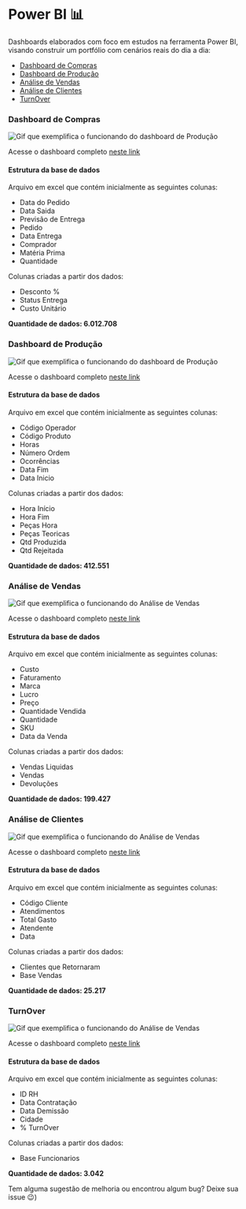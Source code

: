# Power BI 📊

Dashboards elaborados com foco em estudos na ferramenta Power BI, visando construir um portfólio com cenários reais do dia a dia:

- [Dashboard de Compras](https://github.com/NadiaaOliverr/Intensivao-de-Power-BI/tree/main/Dashboard%20Vendas)
- [Dashboard de Produção](https://github.com/NadiaaOliverr/Intensivao-de-Power-BI/tree/main/Dashboard%20Vendas)
- [Análise de Vendas](https://github.com/NadiaaOliverr/Intensivao-de-Power-BI/tree/main/Dashboard%20Vendas)
- [Análise de Clientes](https://github.com/NadiaaOliverr/Intensivao-de-Power-BI/tree/main/Dashboard%20Vendas)
- [TurnOver](https://github.com/NadiaaOliverr/Intensivao-de-Power-BI/tree/main/Dashboard%20Vendas)


### Dashboard de Compras

![Gif que exemplifica o funcionando do dashboard de Produção](https://imgur.com/q7izBII.gif)

Acesse o dashboard completo [neste link](https://app.powerbi.com/links/0UQ7CUiXat?ctid=94f13ec7-9c64-4310-88af-1e82e75dfe00&pbi_source=linkShare)

#### Estrutura da base de dados

Arquivo em excel que contém inicialmente as seguintes colunas:
- Data do Pedido
- Data Saida
- Previsão de Entrega
- Pedido
- Data Entrega
- Comprador
- Matéria Prima
- Quantidade 

Colunas criadas a partir dos dados:
- Desconto %
- Status Entrega
- Custo Unitário

**Quantidade de dados: 6.012.708** 

### Dashboard de Produção

![Gif que exemplifica o funcionando do dashboard de Produção](https://imgur.com/9KTX0Lh.gif)

Acesse o dashboard completo [neste link](https://app.powerbi.com/links/m_fbG9iApf?ctid=94f13ec7-9c64-4310-88af-1e82e75dfe00&pbi_source=linkShare)

#### Estrutura da base de dados

Arquivo em excel que contém inicialmente as seguintes colunas:
- Código Operador
- Código Produto
- Horas
- Número Ordem
- Ocorrências
- Data Fim
- Data Inicio 

Colunas criadas a partir dos dados:
- Hora Início
- Hora Fim
- Peças Hora
- Peças Teoricas
- Qtd Produzida
- Qtd Rejeitada

**Quantidade de dados: 412.551** 

### Análise de Vendas

![Gif que exemplifica o funcionando do Análise de Vendas](https://imgur.com/hC8nRcU.gif)

Acesse o dashboard completo [neste link](https://app.powerbi.com/links/U3Tif3XALM?ctid=94f13ec7-9c64-4310-88af-1e82e75dfe00&pbi_source=linkShare)

#### Estrutura da base de dados

Arquivo em excel que contém inicialmente as seguintes colunas:
- Custo
- Faturamento
- Marca
- Lucro
- Preço
- Quantidade Vendida
- Quantidade
- SKU
- Data da Venda

Colunas criadas a partir dos dados:
- Vendas Liquidas
- Vendas
- Devoluções

**Quantidade de dados: 199.427** 

### Análise de Clientes

![Gif que exemplifica o funcionando do Análise de Vendas](https://imgur.com/yanKLhq.gif)

Acesse o dashboard completo [neste link](https://app.powerbi.com/links/AE3V1cp0hS?ctid=94f13ec7-9c64-4310-88af-1e82e75dfe00&pbi_source=linkShare)

#### Estrutura da base de dados

Arquivo em excel que contém inicialmente as seguintes colunas:
- Código Cliente
- Atendimentos
- Total Gasto
- Atendente
- Data


Colunas criadas a partir dos dados:
- Clientes que Retornaram
- Base Vendas

**Quantidade de dados: 25.217** 


### TurnOver

![Gif que exemplifica o funcionando do Análise de Vendas](https://imgur.com/5HMKNrg.gif)

Acesse o dashboard completo [neste link](https://app.powerbi.com/links/Y-Wn5k-AaD?ctid=94f13ec7-9c64-4310-88af-1e82e75dfe00&pbi_source=linkShare)

#### Estrutura da base de dados

Arquivo em excel que contém inicialmente as seguintes colunas:
- ID RH
- Data Contratação
- Data Demissão
- Cidade
- % TurnOver


Colunas criadas a partir dos dados:
- Base Funcionarios

**Quantidade de dados: 3.042** 


Tem alguma sugestão de melhoria ou encontrou algum bug? Deixe sua issue 😉)


